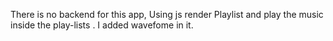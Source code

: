There is no backend for this app, Using js render Playlist and play the music inside the play-lists . I added wavefome in it.
